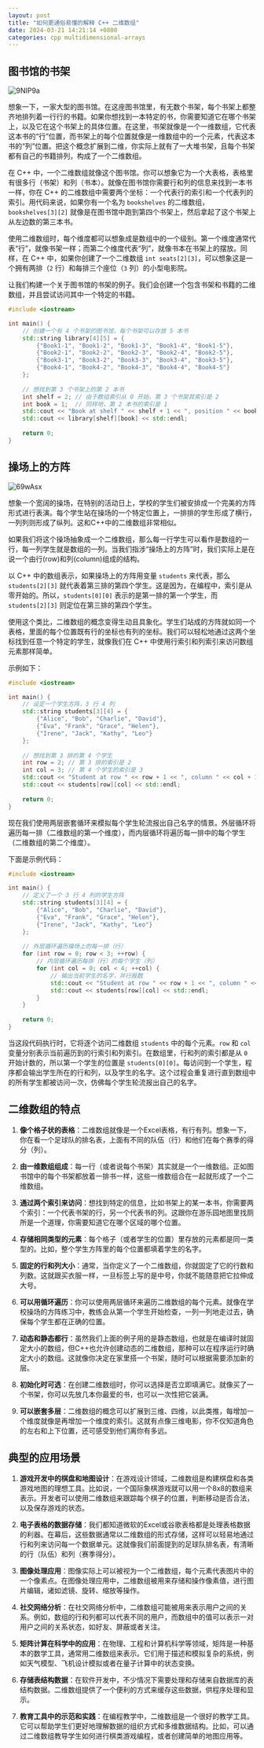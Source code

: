 ```yaml
---
layout: post
title: "如何更通俗易懂的解释 C++ 二维数组"
date: 2024-03-21 14:21:14 +0800
categories: cpp multidimensional-arrays
---
```


## 图书馆的书架

![9NIP9a](https://raw.githubusercontent.com/jamiesun/images/master/default/9NIP9a.jpg)

想象一下，一家大型的图书馆。在这座图书馆里，有无数个书架，每个书架上都整齐地排列着一行行的书籍。如果你想找到一本特定的书，你需要知道它在哪个书架上，以及它在这个书架上的具体位置。在这里，书架就像是一个一维数组，它代表这本书的“行”位置，而书架上的每个位置就像是一维数组中的一个元素，代表这本书的“列”位置。把这个概念扩展到二维，你实际上就有了一大堆书架，且每个书架都有自己的书籍排列，构成了一个二维数组。

在 C++ 中，一个二维数组就像这个图书馆。你可以想象它为一个大表格，表格里有很多行（书架）和列（书本）。就像在图书馆你需要行和列的信息来找到一本书一样，你在 C++ 的二维数组中需要两个坐标：一个代表行的索引和一个代表列的索引。用代码来说，如果你有一个名为 `bookshelves` 的二维数组，`bookshelves[3][2]` 就像是在图书馆中跑到第四个书架上，然后拿起了这个书架上从左边数的第三本书。

使用二维数组时，每个维度都可以想象成是数组中的一个级别。第一个维度通常代表“行”，就像书架一样；而第二个维度代表“列”，就像书本在书架上的摆放。同样，在 C++ 中，如果你创建了一个二维数组 `int seats[2][3]`，可以想象这是一个拥有两排（`2` 行）和每排三个座位（`3` 列）的小型电影院。

让我们构建一个关于图书馆的书架的例子。我们会创建一个包含书架和书籍的二维数组，并且尝试访问其中一个特定的书籍。

```cpp
#include <iostream>

int main() {
    // 创建一个有 4 个书架的图书馆，每个书架可以存放 5 本书
    std::string library[4][5] = {
        {"Book1-1", "Book1-2", "Book1-3", "Book1-4", "Book1-5"},
        {"Book2-1", "Book2-2", "Book2-3", "Book2-4", "Book2-5"},
        {"Book3-1", "Book3-2", "Book3-3", "Book3-4", "Book3-5"},
        {"Book4-1", "Book4-2", "Book4-3", "Book4-4", "Book4-5"}
    };
    
    // 想找到第 3 个书架上的第 2 本书
    int shelf = 2; // 由于数组索引从 0 开始，第 3 个书架其索引是 2
    int book = 1;  // 同样地，第 2 本书的索引是 1
    std::cout << "Book at shelf " << shelf + 1 << ", position " << book + 1 << ": ";
    std::cout << library[shelf][book] << std::endl;
    
    return 0;
}
```

## 操场上的方阵

![69wAsx](https://raw.githubusercontent.com/jamiesun/images/master/default/69wAsx.png)

想象一个宽阔的操场，在特别的活动日上，学校的学生们被安排成一个完美的方阵形式进行表演。每个学生站在操场的一个特定位置上，一排排的学生形成了横行，一列列则形成了纵列。这和C++中的二维数组非常相似。

如果我们将这个操场抽象成一个二维数组，那么每一行学生可以看作是数组的一行，每一列学生就是数组的一列。当我们指涉“操场上的方阵”时，我们实际上是在说一个由行(row)和列(column)组成的结构。

以 C++ 中的数组表示，如果操场上的方阵用变量 `students` 来代表，那么 `students[2][3]` 就代表着第三排的第四个学生。这是因为，在编程中，索引是从零开始的。所以，`students[0][0]` 表示的是第一排的第一个学生，而 `students[2][3]` 则定位在第三排的第四个学生。

使用这个类比，二维数组的概念变得生动且具象化。学生们站成的方阵就如同一个表格，里面的每个位置既有行的坐标也有列的坐标。我们可以轻松地通过这两个坐标找到任意一个特定的学生，就像我们在 C++ 中使用行索引和列索引来访问数组元素那样简单。

示例如下：

```cpp
#include <iostream>

int main() {
    // 设定一个学生方阵，3 行 4 列
    std::string students[3][4] = {
        {"Alice", "Bob", "Charlie", "David"},
        {"Eva", "Frank", "Grace", "Helen"},
        {"Irene", "Jack", "Kathy", "Leo"}
    };
    
    // 想找到第 3 排的第 4 个学生
    int row = 2; // 第 3 排的索引是 2
    int col = 3; // 第 4 个学生的索引是 3
    std::cout << "Student at row " << row + 1 << ", column " << col + 1 << ": ";
    std::cout << students[row][col] << std::endl;
    
    return 0;
}
```

现在我们使用两层嵌套循环来模拟每个学生轮流报出自己名字的情景。外层循环将遍历每一排（二维数组的第一个维度），而内层循环将遍历每一排中的每个学生（二维数组的第二个维度）。

下面是示例代码：

```cpp
#include <iostream>

int main() {
    // 定义了一个 3 行 4 列的学生方阵
    std::string students[3][4] = {
        {"Alice", "Bob", "Charlie", "David"},
        {"Eva", "Frank", "Grace", "Helen"},
        {"Irene", "Jack", "Kathy", "Leo"}
    };
    
    // 外层循环遍历操场上的每一排（行）
    for (int row = 0; row < 3; ++row) {
        // 内层循环遍历每排（行）的每个学生（列）
        for (int col = 0; col < 4; ++col) {
            // 输出当前学生的名字，并行报数
            std::cout << "Student at row " << row + 1 << ", column " << col + 1 << " is: ";
            std::cout << students[row][col] << std::endl;
        }
    }
    
    return 0;
}
```

当这段代码执行时，它将逐个访问二维数组 `students` 中的每个元素。`row` 和 `col` 变量分别表示当前遍历到的行索引和列索引。在数组里，行和列的索引都是从 `0` 开始计数的，所以第一个学生的位置是 `students[0][0]`。每访问到一个学生，程序都会输出学生所在的行和列，以及学生的名字。这个过程会重复进行直到数组中的所有学生都被访问一次，仿佛每个学生轮流报出自己的名字。

## 二维数组的特点

1. **像个格子状的表格**：二维数组就像是一个Excel表格，有行有列。想象一下，你在看一个足球队的排名表，上面有不同的队伍（行）和他们在每个赛季的得分（列）。

2. **由一维数组组成**：每一行（或者说每个书架）其实就是一个一维数组。正如图书馆中的每个书架都放着一排书一样，这些一维数组合在一起就形成了一个二维数组。

3. **通过两个索引来访问**：想找到特定的信息，比如书架上的某一本书，你需要两个索引：一个代表书架的行，另一个代表书的列。这跟你在游乐园地图里找厕所是一个道理，你需要知道它在哪个区域的哪个位置。

4. **存储相同类型的元素**：每个格子（或者学生的位置）里存放的元素都是同一类型的。比如，整个学生方阵里的每个位置都填着学生的名字。

5. **固定的行和列大小**：通常，当你定义了一个二维数组，你就固定了它的行数和列数。这就跟买衣服一样，一旦标签上写的是中号，你就不能随意把它拉伸成大号。

6. **可以用循环遍历**：你可以使用两层循环来遍历二维数组的每个元素。就像在学校操场的方阵练习中，教练会从第一个学生开始检查，一列一列地走过去，确保每个学生都在正确的位置。

7. **动态和静态都行**：虽然我们上面的例子用的是静态数组，也就是在编译时就固定大小的数组，但C++也允许创建动态的二维数组，那种可以在程序运行时确定大小的数组。这就像你决定在家里搭一个书架，随时可以根据需要添加新的层。

8. **初始化时可选**：在创建二维数组时，你可以选择是否立即填满它。就像买了一个书架，你可以先放几本你最爱的书，也可以一次性把它装满。

9. **可以嵌套多层**：二维数组的概念可以扩展到三维、四维，以此类推，每增加一个维度就像是再增加一个维度的索引。这就有点像三维电影，你不仅知道角色的左右和上下位置，还可感受到他们离你有多远。


## 典型的应用场景

1. **游戏开发中的棋盘和地图设计**：在游戏设计领域，二维数组是构建棋盘和各类游戏地图的理想工具。比如说，一个国际象棋游戏就可以用一个8x8的数组来表示。开发者可以使用二维数组来跟踪每个棋子的位置，判断移动是否合法，以及保存游戏的状态。

2. **电子表格的数据存储**：我们都知道微软的Excel或谷歌表格都是处理表格数据的利器。在幕后，这些数据通常以二维数组的形式存储，这样可以轻易地通过行和列来访问每一个数据单元。这就像我们前面提到的足球队排名表，有清晰的行（队伍）和列（赛季得分）。

3. **图像处理应用**：图像实际上可以被视为一个二维数组，每个元素代表图片中的一个像素点。在图像处理应用中，二维数组被用来存储和操作像素值，进行图片编辑，诸如滤镜、旋转、缩放等操作。

4. **社交网络分析**：在社交网络分析中，二维数组可能被用来表示用户之间的关系。例如，数组的行和列都可以代表不同的用户，而数组中的值可以表示一对用户之间的关系状态，如好友、屏蔽或者关注。

5. **矩阵计算在科学中的应用**：在物理、工程和计算机科学等领域，矩阵是一种基本的数学工具，通常用二维数组来表示。它们用于描述和模拟复杂的系统，例如天气模型、飞机设计模拟或者在量子计算中的状态变换。

6. **存储表结构数据**：在软件开发中，不少情况下需要处理和存储来自数据库的表结构数据。二维数组提供了一个便利的方式来缓存这些数据，供程序处理和显示。

7. **教育工具中的示范和实践**：在编程教学中，二维数组是一个很好的教学工具。它可以帮助学生们更好地理解数据的组织方式和多维数据结构。比如，可以通过二维数组教导学生如何进行棋类游戏编程，或者创建简单的地图应用等。
